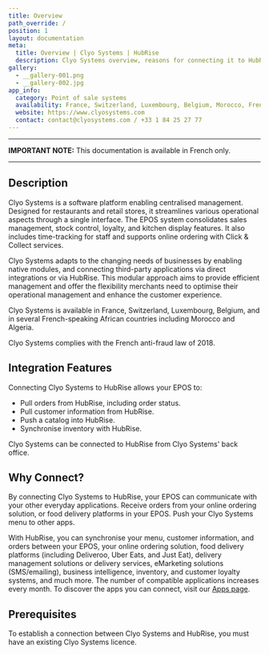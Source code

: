 ```yaml
---
title: Overview
path_override: /
position: 1
layout: documentation
meta:
  title: Overview | Clyo Systems | HubRise
  description: Clyo Systems overview, reasons for connecting it to HubRise and summary of integrated features.
gallery:
  - __gallery-001.png
  - __gallery-002.jpg
app_info:
  category: Point of sale systems
  availability: France, Switzerland, Luxembourg, Belgium, Morocco, French-speaking Africa
  website: https://www.clyosystems.com
  contact: contact@clyosystems.com / +33 1 84 25 27 77
---
```


---

**IMPORTANT NOTE:** This documentation is available <Link href="/fr/apps/clyo" addLocalePrefix={false}>in French only</Link>.

---

## Description

Clyo Systems is a software platform enabling centralised management. Designed for restaurants and retail stores, it streamlines various operational aspects through a single interface. The EPOS system consolidates sales management, stock control, loyalty, and kitchen display features. It also includes time-tracking for staff and supports online ordering with Click & Collect services.

Clyo Systems adapts to the changing needs of businesses by enabling native modules, and connecting third-party applications via direct integrations or via HubRise. This modular approach aims to provide efficient management and offer the flexibility merchants need to optimise their operational management and enhance the customer experience.

Clyo Systems is available in France, Switzerland, Luxembourg, Belgium, and in several French-speaking African countries including Morocco and Algeria.

Clyo Systems complies with the French anti-fraud law of 2018.

## Integration Features

Connecting Clyo Systems to HubRise allows your EPOS to:

- Pull orders from HubRise, including order status.
- Pull customer information from HubRise.
- Push a catalog into HubRise.
- Synchronise inventory with HubRise.

Clyo Systems can be connected to HubRise from Clyo Systems' back office.

## Why Connect?

By connecting Clyo Systems to HubRise, your EPOS can communicate with your other everyday applications. Receive orders from your online ordering solution, or food delivery platforms in your EPOS. Push your Clyo Systems menu to other apps.

With HubRise, you can synchronise your menu, customer information, and orders between your EPOS, your online ordering solution, food delivery platforms (including Deliveroo, Uber Eats, and Just Eat), delivery management solutions or delivery services, eMarketing solutions (SMS/emailing), business intelligence, inventory, and customer loyalty systems, and much more. The number of compatible applications increases every month. To discover the apps you can connect, visit our [Apps page](/apps).

## Prerequisites

To establish a connection between Clyo Systems and HubRise, you must have an existing Clyo Systems licence.
